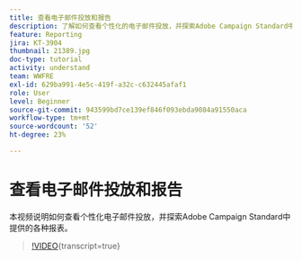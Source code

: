 ```yaml
---
title: 查看电子邮件投放和报告
description: 了解如何查看个性化的电子邮件投放，并探索Adobe Campaign Standard中提供的各种报表。
feature: Reporting
jira: KT-3904
thumbnail: 21389.jpg
doc-type: tutorial
activity: understand
team: WWFRE
exl-id: 629ba991-4e5c-419f-a32c-c632445afaf1
role: User
level: Beginner
source-git-commit: 943599bd7ce139ef846f093ebda9084a91550aca
workflow-type: tm+mt
source-wordcount: '52'
ht-degree: 23%

---
```


# 查看电子邮件投放和报告

本视频说明如何查看个性化电子邮件投放，并探索Adobe Campaign Standard中提供的各种报表。

>[!VIDEO](https://video.tv.adobe.com/v/21389?learn=on){transcript=true}

